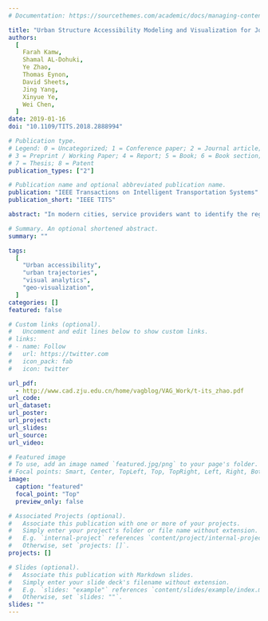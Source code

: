 ```yaml
---
# Documentation: https://sourcethemes.com/academic/docs/managing-content/

title: "Urban Structure Accessibility Modeling and Visualization for Joint Spatiotemporal Constraints."
authors:
  [
    Farah Kamw,
    Shamal AL-Dohuki,
    Ye Zhao,
    Thomas Eynon,
    David Sheets,
    Jing Yang,
    Xinyue Ye,
    Wei Chen,
  ]
date: 2019-01-16
doi: "10.1109/TITS.2018.2888994"

# Publication type.
# Legend: 0 = Uncategorized; 1 = Conference paper; 2 = Journal article;
# 3 = Preprint / Working Paper; 4 = Report; 5 = Book; 6 = Book section;
# 7 = Thesis; 8 = Patent
publication_types: ["2"]

# Publication name and optional abbreviated publication name.
publication: "IEEE Transactions on Intelligent Transportation Systems"
publication_short: "IEEE TITS"

abstract: "In modern cities, service providers want to identify the regions that are hard to reach from multiple fire stations, a citizen wants to meet with friends in a restaurant close to everyone, and administrators want to find whether an area far from two bus stations needs a new one. Such tasks involve studying the dynamic accessibility of the urban structures over multiple geospatial and temporal constraints, which is an important topic in geographical sciences and urban transportation. In this paper, we present a new computational model and a visualization system that help domain users to interactively study the jointly constrained accessible regions, street segments, and Points of Interest (POIs). In particular, Urban Structure Accessibility Visualization system is built upon a new Min-Max Joint Set model, where specifically designed set operations not only represent the accessible regions but also compute the minimum and maximum access times to urban structures from the joint constraints. The computation and visualization are supported by a new graph model that accommodates the real-world dynamic traffic situation and the geographical settings of urban street segments and POIs. The visualization system allows the users to conveniently construct and manage accessible regions and visually explore the urban structures inside them."

# Summary. An optional shortened abstract.
summary: ""

tags:
  [
    "Urban accessibility",
    "urban trajectories",
    "visual analytics",
    "geo-visualization",
  ]
categories: []
featured: false

# Custom links (optional).
#   Uncomment and edit lines below to show custom links.
# links:
# - name: Follow
#   url: https://twitter.com
#   icon_pack: fab
#   icon: twitter

url_pdf:
  - http://www.cad.zju.edu.cn/home/vagblog/VAG_Work/t-its_zhao.pdf
url_code:
url_dataset:
url_poster:
url_project:
url_slides:
url_source:
url_video:

# Featured image
# To use, add an image named `featured.jpg/png` to your page's folder.
# Focal points: Smart, Center, TopLeft, Top, TopRight, Left, Right, BottomLeft, Bottom, BottomRight.
image:
  caption: "featured"
  focal_point: "Top"
  preview_only: false

# Associated Projects (optional).
#   Associate this publication with one or more of your projects.
#   Simply enter your project's folder or file name without extension.
#   E.g. `internal-project` references `content/project/internal-project/index.md`.
#   Otherwise, set `projects: []`.
projects: []

# Slides (optional).
#   Associate this publication with Markdown slides.
#   Simply enter your slide deck's filename without extension.
#   E.g. `slides: "example"` references `content/slides/example/index.md`.
#   Otherwise, set `slides: ""`.
slides: ""
---
```

